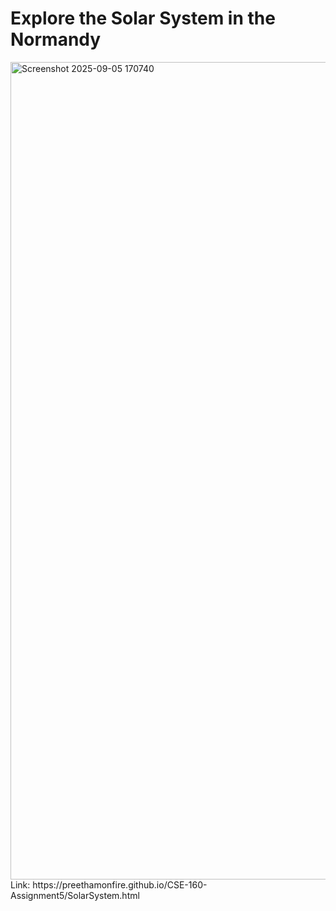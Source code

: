 # Explore the Solar System in the Normandy
<img width="2799" height="1308" alt="Screenshot 2025-09-05 170740" src="https://github.com/user-attachments/assets/c5550a75-fd3d-402b-8c1b-348e829257e3" />
Link: https://preethamonfire.github.io/CSE-160-Assignment5/SolarSystem.html
